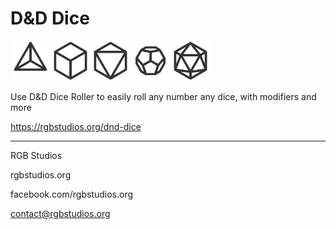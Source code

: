 # D&D Dice

<img src="dice/d4.svg" width="64px"><img src="dice/d6.svg" width="64px"><img src="dice/d8.svg" width="64px"><img src="dice/d12.svg" width="64px"><img src="dice/d20.svg" width="64px">

Use D&D Dice Roller to easily roll any number any dice, with modifiers and more

https://rgbstudios.org/dnd-dice

--------------------------------

RGB Studios

rgbstudios.org

facebook.com/rgbstudios.org

contact@rgbstudios.org
